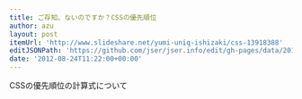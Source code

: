 ```yaml
---
title: ご存知、ないのですか？CSSの優先順位
author: azu
layout: post
itemUrl: 'http://www.slideshare.net/yumi-uniq-ishizaki/css-13918388'
editJSONPath: 'https://github.com/jser/jser.info/edit/gh-pages/data/2012/08/index.json'
date: '2012-08-24T11:22:00+00:00'
---
```

CSSの優先順位の計算式について
